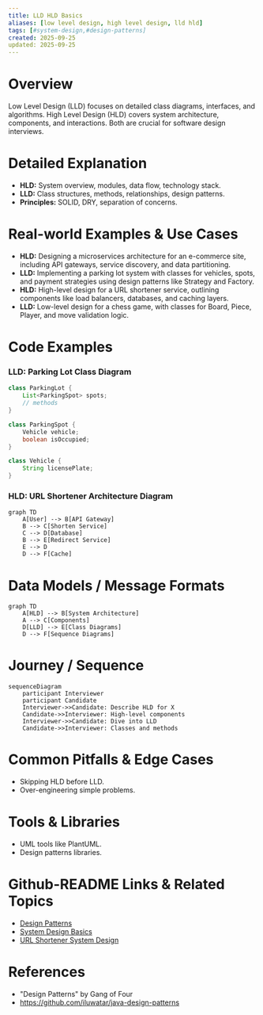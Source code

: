 ```yaml
---
title: LLD HLD Basics
aliases: [low level design, high level design, lld hld]
tags: [#system-design,#design-patterns]
created: 2025-09-25
updated: 2025-09-25
---
```


# Overview
Low Level Design (LLD) focuses on detailed class diagrams, interfaces, and algorithms. High Level Design (HLD) covers system architecture, components, and interactions. Both are crucial for software design interviews.

# Detailed Explanation
- **HLD:** System overview, modules, data flow, technology stack.
- **LLD:** Class structures, methods, relationships, design patterns.
- **Principles:** SOLID, DRY, separation of concerns.

# Real-world Examples & Use Cases
- **HLD:** Designing a microservices architecture for an e-commerce site, including API gateways, service discovery, and data partitioning.
- **LLD:** Implementing a parking lot system with classes for vehicles, spots, and payment strategies using design patterns like Strategy and Factory.
- **HLD:** High-level design for a URL shortener service, outlining components like load balancers, databases, and caching layers.
- **LLD:** Low-level design for a chess game, with classes for Board, Piece, Player, and move validation logic.

# Code Examples
### LLD: Parking Lot Class Diagram
```java
class ParkingLot {
    List<ParkingSpot> spots;
    // methods
}

class ParkingSpot {
    Vehicle vehicle;
    boolean isOccupied;
}

class Vehicle {
    String licensePlate;
}
```

### HLD: URL Shortener Architecture Diagram
```mermaid
graph TD
    A[User] --> B[API Gateway]
    B --> C[Shorten Service]
    C --> D[Database]
    B --> E[Redirect Service]
    E --> D
    D --> F[Cache]
```

# Data Models / Message Formats
```mermaid
graph TD
    A[HLD] --> B[System Architecture]
    A --> C[Components]
    D[LLD] --> E[Class Diagrams]
    D --> F[Sequence Diagrams]
```

# Journey / Sequence
```mermaid
sequenceDiagram
    participant Interviewer
    participant Candidate
    Interviewer->>Candidate: Describe HLD for X
    Candidate->>Interviewer: High-level components
    Interviewer->>Candidate: Dive into LLD
    Candidate->>Interviewer: Classes and methods
```

# Common Pitfalls & Edge Cases
- Skipping HLD before LLD.
- Over-engineering simple problems.

# Tools & Libraries
- UML tools like PlantUML.
- Design patterns libraries.

# Github-README Links & Related Topics
- [Design Patterns](../java/design-patterns/README.md)
- [System Design Basics](../system-design-basics/README.md)
- [URL Shortener System Design](../url-shortener-system-design/README.md)

# References
- "Design Patterns" by Gang of Four
- https://github.com/iluwatar/java-design-patterns